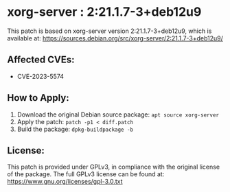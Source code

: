 # xorg-server : 2:21.1.7-3+deb12u9

This patch is based on xorg-server version 2:21.1.7-3+deb12u9, which is available at:
https://sources.debian.org/src/xorg-server/2:21.1.7-3+deb12u9/

## Affected CVEs:
- CVE-2023-5574

## How to Apply:
1. Download the original Debian source package: `apt source xorg-server`
2. Apply the patch: `patch -p1 < diff.patch`
3. Build the package: `dpkg-buildpackage -b`

## License:
This patch is provided under GPLv3, in compliance with the original license of the package.
The full GPLv3 license can be found at: https://www.gnu.org/licenses/gpl-3.0.txt
